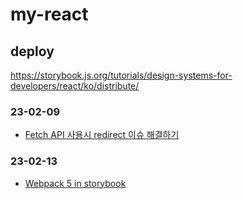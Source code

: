 # my-react

## deploy

<https://storybook.js.org/tutorials/design-systems-for-developers/react/ko/distribute/>

### 23-02-09

- [Fetch API 사용시 redirect 이슈 해결하기](https://velog.io/@adam2/2019-12-25-1512-%EC%9E%91%EC%84%B1%EB%90%A8)

### 23-02-13

- [Webpack 5 in storybook](https://storybook.js.org/docs/react/builders/webpack#webpack-5)